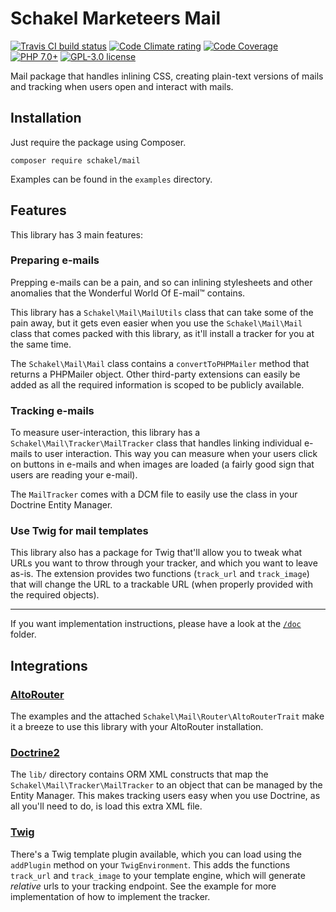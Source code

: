 # Schakel Marketeers Mail

[![Travis CI build status][shield-1]][link-1]
[![Code Climate rating][shield-2]][link-2]
[![Code Coverage][shield-3]][link-3]
[![PHP 7.0+][shield-4]][php]
[![GPL-3.0 license][shield-5]][license]

Mail package that handles inlining CSS, creating plain-text versions of mails
and tracking when users open and interact with mails.

## Installation

Just require the package using Composer.

```
composer require schakel/mail
```

Examples can be found in the `examples` directory.

## Features

This library has 3 main features:

### Preparing e-mails

Prepping e-mails can be a pain, and so can inlining stylesheets and other
anomalies that the Wonderful World Of E-mail™ contains.

This library has a `Schakel\Mail\MailUtils` class that can take some of the
pain away, but it gets even easier when you use the `Schakel\Mail\Mail` class
that comes packed with this library, as it'll install a tracker for you at the
same time.

The `Schakel\Mail\Mail` class contains a `convertToPHPMailer` method that
returns a PHPMailer object. Other third-party extensions can easily be added as
all the required information is scoped to be publicly available.

### Tracking e-mails

To measure user-interaction, this library has a
`Schakel\Mail\Tracker\MailTracker` class that handles linking individual
e-mails to user interaction. This way you can measure when your users click on
buttons in e-mails and when images are loaded (a fairly good sign that users
are reading your e-mail).

The `MailTracker` comes with a DCM file to easily use the class in your
Doctrine Entity Manager.

### Use Twig for mail templates

This library also has a package for Twig that'll allow you to tweak what URLs
you want to throw through your tracker, and which you want to leave as-is. The
extension provides two functions (`track_url` and `track_image`) that will
change the URL to a trackable URL (when properly provided with the required
objects).

---
If you want implementation instructions, please have a look at the
[`/doc`][docs] folder.

## Integrations

### [AltoRouter][integration-1]

The examples and the attached `Schakel\Mail\Router\AltoRouterTrait` make it a
breeze to use this library with your AltoRouter installation.

### [Doctrine2][integration-2]

The `lib/` directory contains ORM XML constructs that map the
`Schakel\Mail\Tracker\MailTracker` to an object that can be managed by the
Entity Manager. This makes tracking users easy when you use Doctrine, as all
you'll need to do, is load this extra XML file.

### [Twig][integration-3]

There's a Twig template plugin available, which you can load using the
`addPlugin` method on your `TwigEnvironment`. This adds the functions
`track_url` and `track_image` to your template engine, which will generate
*relative* urls to your tracking endpoint. See the example for more
implementation of how to implement the tracker.

<!-- Shield images -->
[shield-1]: https://img.shields.io/travis/SchakelMarketeers/mail.svg
[shield-2]: https://img.shields.io/codeclimate/github/SchakelMarketeers/mail.svg
[shield-3]: https://img.shields.io/codeclimate/coverage/github/SchakelMarketeers/mail.svg
[shield-4]: https://img.shields.io/badge/PHP-7.0%2B-8892BF.svg
[shield-5]: https://img.shields.io/github/license/SchakelMarketeers/mail.svg

<!-- Shield links -->
[link-1]: https://travis-ci.org/SchakelMarketeers/mail
[link-2]: https://codeclimate.com/github/SchakelMarketeers/mail
[link-3]: https://codeclimate.com/github/SchakelMarketeers/mail/coverage

<!-- Files -->
[license]: LICENSE
[docs]: docs/

<!-- External links -->
[php]: https://secure.php.net/supported-versions.php
[integration-1]: http://altorouter.com/
[integration-2]: http://docs.doctrine-project.org/projects/doctrine-orm/en/latest/
[integration-3]: http://twig.sensiolabs.org/
